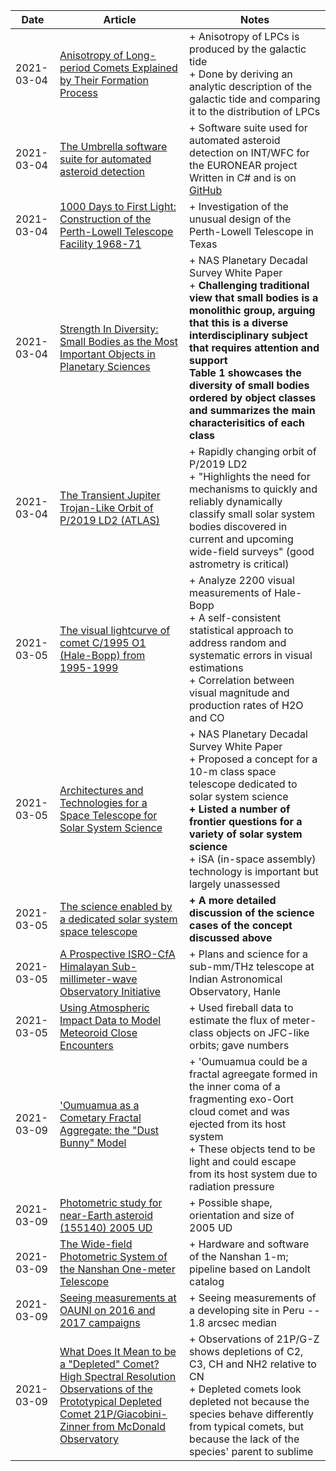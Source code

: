 | Date | Article | Notes | 
| ---- | ---- | ---- |
| 2021-03-04 | [Anisotropy of Long-period Comets Explained by Their Formation Process](https://arxiv.org/abs/2008.04324) | + Anisotropy of LPCs is produced by the galactic tide <br> + Done by deriving an analytic description of the galactic tide and comparing it to the distribution of LPCs |
| 2021-03-04 | [The Umbrella software suite for automated asteroid detection](https://arxiv.org/abs/2008.04724) | + Software suite used for automated asteroid detection on INT/WFC for the EURONEAR project <br> Written in C# and is on [GitHub](https://github.com/mostanes/umbrella2/) |
| 2021-03-04 | [1000 Days to First Light: Construction of the Perth-Lowell Telescope Facility 1968-71](https://arxiv.org/abs/2008.05146) | + Investigation of the unusual design of the Perth-Lowell Telescope in Texas |
| 2021-03-04 | [Strength In Diversity: Small Bodies as the Most Important Objects in Planetary Sciences](https://arxiv.org/abs/2008.06411) | + NAS Planetary Decadal Survey White Paper <br> + <strong>Challenging traditional view that small bodies is a monolithic group, arguing that this is a diverse interdisciplinary subject that requires attention and support</strong> <br> <strong>Table 1 showcases the diversity of small bodies ordered by object classes and summarizes the main characterisitics of each class</strong> |
| 2021-03-04 | [The Transient Jupiter Trojan-Like Orbit of P/2019 LD2 (ATLAS)](https://arxiv.org/abs/2007.13945) | + Rapidly changing orbit of P/2019 LD2 <br> + "Highlights the need for mechanisms to quickly and reliably dynamically classify small solar system bodies discovered in current and upcoming wide-field surveys" (good astrometry is critical) |
| 2021-03-05 | [The visual lightcurve of comet C/1995 O1 (Hale-Bopp) from 1995-1999](https://arxiv.org/abs/2008.06761) | + Analyze 2200 visual measurements of Hale-Bopp <br> + A self-consistent statistical approach to address random and systematic errors in visual estimations <br> + Correlation between visual magnitude and production rates of H2O and CO |
| 2021-03-05 | [Architectures and Technologies for a Space Telescope for Solar System Science](https://arxiv.org/abs/2008.06816) | + NAS Planetary Decadal Survey White Paper <br> + Proposed a concept for a 10-m class space telescope dedicated to solar system science <br> <strong>+ Listed a number of frontier questions for a variety of solar system science</strong> <br> + iSA (in-space assembly) technology is important but largely unassessed |
| 2021-03-05 | [The science enabled by a dedicated solar system space telescope](https://arxiv.org/abs/2008.08069) | <strong>+ A more detailed discussion of the science cases of the concept discussed above</strong> |
| 2021-03-05 | [A Prospective ISRO-CfA Himalayan Sub-millimeter-wave Observatory Initiative](https://arxiv.org/abs/2008.07453) | + Plans and science for a sub-mm/THz telescope at Indian Astronomical Observatory, Hanle |
| 2021-03-05 | [Using Atmospheric Impact Data to Model Meteoroid Close Encounters](https://arxiv.org/abs/2008.08848) | + Used fireball data to estimate the flux of meter-class objects on JFC-like orbits; gave numbers |
| 2021-03-09 | ['Oumuamua as a Cometary Fractal Aggregate: the "Dust Bunny" Model](https://arxiv.org/abs/2008.10083) | + 'Oumuamua could be a fractal agreegate formed in the inner coma of a fragmenting exo-Oort cloud comet and was ejected from its host system <br> + These objects tend to be light and could escape from its host system due to radiation pressure |
| 2021-03-09 | [Photometric study for near-Earth asteroid (155140) 2005 UD](https://arxiv.org/abs/2008.11442) | + Possible shape, orientation and size of 2005 UD |
| 2021-03-09 | [The Wide-field Photometric System of the Nanshan One-meter Telescope](https://arxiv.org/abs/2008.12560) | + Hardware and software of the Nanshan 1-m; pipeline based on Landolt catalog |
| 2021-03-09 | [Seeing measurements at OAUNI on 2016 and 2017 campaigns](https://arxiv.org/abs/2009.01223) | + Seeing measurements of a developing site in Peru -- 1.8 arcsec median |
| 2021-03-09 | [What Does It Mean to be a "Depleted" Comet? High Spectral Resolution Observations of the Prototypical Depleted Comet 21P/Giacobini-Zinner from McDonald Observatory](https://arxiv.org/abs/2009.01308) | + Observations of 21P/G-Z shows depletions of C2, C3, CH and NH2 relative to CN <br> + Depleted comets look depleted not because the species behave differently from typical comets, but because the lack of the species' parent to sublime |
